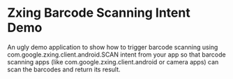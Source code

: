 # Zxing Barcode Scanning Intent Demo
An ugly demo application to show how to trigger barcode scanning using com.google.zxing.client.android.SCAN intent from your app so that barcode scanning apps (like com.google.zxing.client.android or camera apps) can scan the barcodes and return its result.
